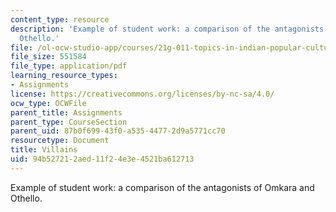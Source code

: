 ```yaml
---
content_type: resource
description: 'Example of student work: a comparison of the antagonists of Omkara and
  Othello.'
file: /ol-ocw-studio-app/courses/21g-011-topics-in-indian-popular-culture-spectacle-masala-and-genre-fall-2006/94b527212aed11f24e3e4521ba612713_MIT21G_011F06_villains.pdf
file_size: 551584
file_type: application/pdf
learning_resource_types:
- Assignments
license: https://creativecommons.org/licenses/by-nc-sa/4.0/
ocw_type: OCWFile
parent_title: Assignments
parent_type: CourseSection
parent_uid: 87b0f699-43f0-a535-4477-2d9a5771cc70
resourcetype: Document
title: Villains
uid: 94b52721-2aed-11f2-4e3e-4521ba612713
---
```

Example of student work: a comparison of the antagonists of Omkara and Othello.